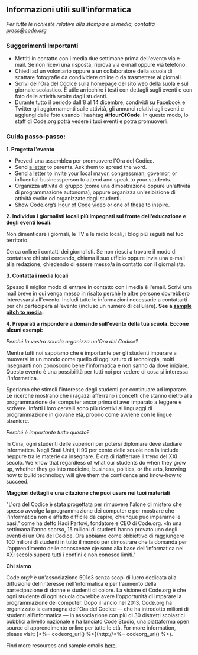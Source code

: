 

## Informazioni utili sull'informatica

*Per tutte le richieste relative alla stampa e ai media, contatta <press@code.org>*

### Suggerimenti Importanti

  * Mettiti in contatto con i media due settimane prima dell'evento via e-mail. Se non ricevi una risposta, riprova via e-mail oppure via telefono.
  * Chiedi ad un volontario oppure a un collaboratore della scuola di scattare fotografie da condividere online o da trasmettere ai giornali.
  * Scrivi dell'Ora del Codice sulla homepage del sito web della suola e sul giornale scolastico. &Egrave; utile arricchire i testi con dettagli sugli eventi e con foto delle attività svolte dagli studenti.
  * Durante tutto il periodo dall'8 al 14 dicembre, condividi su Facebook e Twitter gli aggiornamenti sulle attività, gli annunci relativi agli eventi e aggiungi delle foto usando l'hashtag **#HourOfCode**. In questo modo, lo staff di Code.org potrà vedere i tuoi eventi e potrà promuoverli.

### Guida passo-passo:

**1. Progetta l'evento**

  * Prevedi una assemblea per promuovere l'Ora del Codice.
  * Send [a letter](<%= hoc_uri('/resources/#sample-emails') %>) to parents. Ask them to spread the word.
  * Send [a letter](<%= hoc_uri('/resources/#sample-emails') %>) to invite your local mayor, congressman, governor, or influential businessperson to attend and speak to your students.
  * Organizza attività di gruppo (come una dimostrazione oppure un'attività di programmazione autonoma), oppure organizza un'esibizione di attività svolte od organizzate dagli studenti.
  * Show Code.org’s [Hour of Code video](<%= hoc_uri('/') %>) or one of [these](<%= hoc_uri('/resources#videos') %>) to inspire.

**2. Individua i giornalisti locali più impegnati sul fronte dell'educazione e degli eventi locali.**

Non dimenticare i giornali, le TV e le radio locali, i blog più seguiti nel tuo territorio.

Cerca online i contatti dei giornalisti. Se non riesci a trovare il modo di contattare chi stai cercando, chiama il suo ufficio oppure invia una e-mail alla redazione, chiedendo di essere messo/a in contatto con il giornalista.

**3. Contatta i media locali**

Spesso il miglior modo di entrare in contatto con i media è l'email. Scrivi una mail breve in cui venga messo in risalto perchè le altre persone dovrebbero interessarsi all'evento. Includi tutte le informazioni necessarie a contattarti per chi parteciperà all'evento (incluso un numero di cellulare). **See a [sample pitch to media](<%= hoc_uri('/resources#sample-emails') %>):**

**4. Preparati a rispondere a domande sull'evento della tua scuola. Eccone alcuni esempi:**

*Perché la vostra scuola organizza un'Ora del Codice?*

Mentre tutti noi sappiamo che è importante per gli studenti imparare a muoversi in un mondo come quello di oggi saturo di tecnologia, molti insegnanti non conoscono bene l'informatica e non sanno da dove iniziare. Questo evento è una possibilità per tutti noi per vedere di cosa si interessa l'informatica.

Speriamo che stimoli l'interesse degli studenti per continuare ad imparare. Le ricerche mostrano che i ragazzi afferrano i concetti che stanno dietro alla programmazione dei computer ancor prima di aver imparato a leggere e scrivere. Infatti i loro cervelli sono più ricettivi ai linguaggi di programmazione in giovane età, proprio come avviene con le lingue straniere.

*Perché è importante tutto questo?*

In Cina, ogni studenti delle superiori per potersi diplomare deve studiare informatica. Negli Stati Uniti, il 90 per cento delle scuole non la include neppure tra le materie da insegnare. È ora di riafferrare il treno del XXI secolo. We know that regardless of what our students do when they grow up, whether they go into medicine, business, politics, or the arts, knowing how to build technology will give them the confidence and know-how to succeed.

**Maggiori dettagli e una citazione che puoi usare nei tuoi materiali**

"L'ora del Codice è stata progettata per rimuovere l'alone di mistero che spesso avvolge la programmazione dei computer e per mostrare che l'informatica non è affatto difficile da capire, chiunque può impararne le basi," come ha detto Hadi Partovi, fondatore e CEO di Code.org. «In una settimana l'anno scorso, 15 milioni di studenti hanno provato uno degli eventi di un'Ora del Codice. Ora abbiamo come obbiettivo di raggiungere 100 milioni di studenti in tutto il mondo per dimostrare che la domanda per l'apprendimento delle conoscenze cje sono alla base dell'informatica nel XXI secolo supera tutti i confini e non conosce limiti."

**Chi siamo**

Code.org® è un'associazione 501c3 senza scopi di lucro dedicata alla diffusione dell'interesse nell'informatica e per l'aumento della partecipazione di donne e studenti di colore. La visione di Code.org è che ogni studente di ogni scuola dovrebbe avere l'opportunità di imparare la programmazione dei computer. Dopo il lancio nel 2013, Code.org ha organizzato la campagna dell'Ora del Codice — che ha introdotto milioni di studenti all'informatica — in associazione con più di 30 distretti scolastici pubblici a livello nazionale e ha lanciato Code Studio, una piattaforma open source di apprendimento online per tutte le età. For more information, please visit: [<%= codeorg_url() %>](http://<%= codeorg_url() %>).

  
Find more resources and sample emails [here](<%= hoc_uri('/resources') %>).
